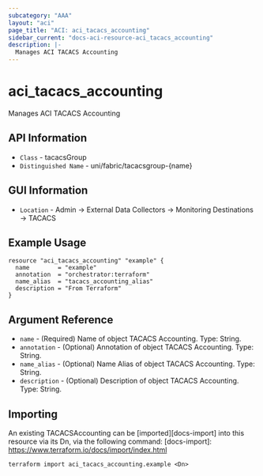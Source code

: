 ```yaml
---
subcategory: "AAA"
layout: "aci"
page_title: "ACI: aci_tacacs_accounting"
sidebar_current: "docs-aci-resource-aci_tacacs_accounting"
description: |-
  Manages ACI TACACS Accounting
---
```


# aci_tacacs_accounting #

Manages ACI TACACS Accounting

## API Information ##

* `Class` - tacacsGroup
* `Distinguished Name` - uni/fabric/tacacsgroup-{name}

## GUI Information ##

* `Location` - Admin -> External Data Collectors -> Monitoring Destinations -> TACACS 


## Example Usage ##

```hcl
resource "aci_tacacs_accounting" "example" {
  name        = "example"
  annotation  = "orchestrator:terraform"
  name_alias  = "tacacs_accounting_alias"
  description = "From Terraform"
}
```

## Argument Reference ##


* `name` - (Required) Name of object TACACS Accounting. Type: String.
* `annotation` - (Optional) Annotation of object TACACS Accounting. Type: String.
* `name_alias` - (Optional) Name Alias of object TACACS Accounting. Type: String.
* `description` - (Optional) Description of object TACACS Accounting. Type: String.



## Importing ##

An existing TACACSAccounting can be [imported][docs-import] into this resource via its Dn, via the following command:
[docs-import]: https://www.terraform.io/docs/import/index.html


```
terraform import aci_tacacs_accounting.example <Dn>
```